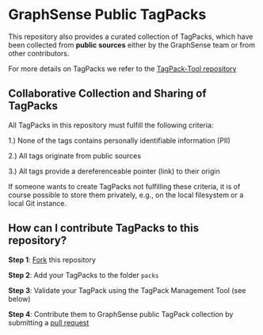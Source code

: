 # GraphSense Public TagPacks

This repository also provides a curated collection of TagPacks, which have been
collected from **public sources** either by the GraphSense team or from other
contributors.

For more details on TagPacks we refer to the
[TagPack-Tool repository](https://github.com/graphsense/graphsense-tagpack-tool)

## Collaborative Collection and Sharing of TagPacks

All TagPacks in this repository must fulfill the following criteria:

1.) None of the tags contains personally identifiable information (PII)

2.) All tags originate from public sources

3.) All tags provide a dereferenceable pointer (link) to their origin

If someone wants to create TagPacks not fulfilling these criteria, it is of
course possible to store them privately, e.g., on the local filesystem or a
local Git instance.

## How can I contribute TagPacks to this repository?

**Step 1**: [Fork](https://help.github.com/en/articles/fork-a-repo) this repository

**Step 2**: Add your TagPacks to the folder `packs`

**Step 3**: Validate your TagPack using the TagPack Management Tool (see below)

**Step 4**: Contribute them to GraphSense public TagPack collection by
submitting a [pull request](https://help.github.com/en/articles/about-pull-requests)

